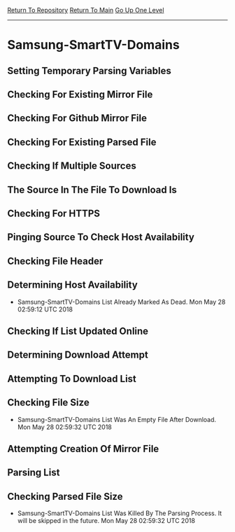 [Return To Repository](https://github.com/deathbybandaid/piholeparser/)
[Return To Main](https://github.com/deathbybandaid/piholeparser/blob/master/RecentRunLogs/Mainlog.md)
[Go Up One Level](https://github.com/deathbybandaid/piholeparser/blob/master/RecentRunLogs/TopLevelScripts/30-Processing-External-Blacklists.md)
____________________________________
# Samsung-SmartTV-Domains
## Setting Temporary Parsing Variables
## Checking For Existing Mirror File
## Checking For Github Mirror File
## Checking For Existing Parsed File
## Checking If Multiple Sources
## The Source In The File To Download Is
## Checking For HTTPS
## Pinging Source To Check Host Availability
## Checking File Header
## Determining Host Availability
* Samsung-SmartTV-Domains List Already Marked As Dead. Mon May 28 02:59:12 UTC 2018
## Checking If List Updated Online
## Determining Download Attempt
## Attempting To Download List
## Checking File Size
* Samsung-SmartTV-Domains List Was An Empty File After Download. Mon May 28 02:59:32 UTC 2018
## Attempting Creation Of Mirror File
## Parsing List
## Checking Parsed File Size
* Samsung-SmartTV-Domains List Was Killed By The Parsing Process. It will be skipped in the future. Mon May 28 02:59:32 UTC 2018
